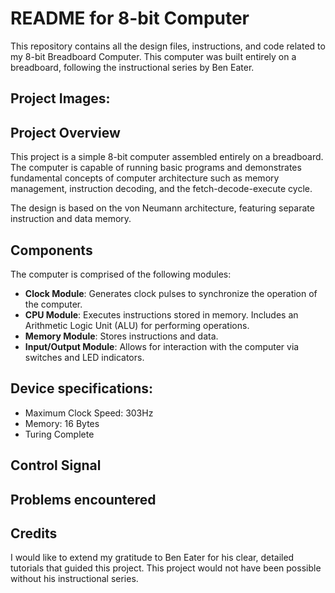 # README for 8-bit Computer

This repository contains all the design files, instructions, and code related to my 8-bit Breadboard Computer. This computer was built entirely on a breadboard, following the instructional series by Ben Eater.

## Project Images:

## Project Overview
This project is a simple 8-bit computer assembled entirely on a breadboard. The computer is capable of running basic programs and demonstrates fundamental concepts of computer architecture such as memory management, instruction decoding, and the fetch-decode-execute cycle.

The design is based on the von Neumann architecture, featuring separate instruction and data memory.

## Components
The computer is comprised of the following modules:

* **Clock Module**: Generates clock pulses to synchronize the operation of the computer.
* **CPU Module**: Executes instructions stored in memory. Includes an Arithmetic Logic Unit (ALU) for performing operations.
* **Memory Module**: Stores instructions and data.
* **Input/Output Module**: Allows for interaction with the computer via switches and LED indicators.


## Device specifications:
* Maximum Clock Speed: 303Hz
* Memory: 16 Bytes
* Turing Complete

## Control Signal


## Problems encountered


## Credits

I would like to extend my gratitude to Ben Eater for his clear, detailed tutorials that guided this project. This project would not have been possible without his instructional series.
